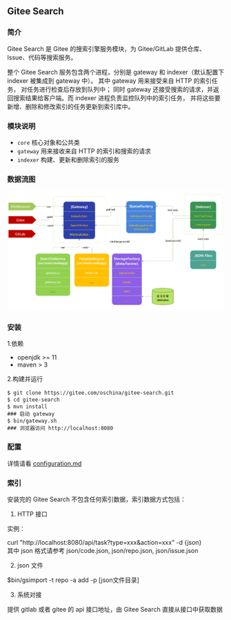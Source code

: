 ## Gitee Search

### 简介

Gitee Search 是 Gitee 的搜索引擎服务模块，为 Gitee/GitLab 提供仓库、Issue、代码等搜索服务。

整个 Gitee Search 服务包含两个进程，分别是 gateway 和 indexer（默认配置下 indexer 被集成到 gateway 中）。
其中 gateway 用来接受来自 HTTP 的索引任务， 对任务进行检查后存放到队列中；
同时 gateway 还接受搜索的请求，并返回搜索结果给客户端。而 indexer 进程负责监控队列中的索引任务，
并将这些要新增、删除和修改索引的任务更新到索引库中。

### 模块说明

* `core`    核心对象和公共类
* `gateway` 用来接收来自 HTTP 的索引和搜索的请求
* `indexer` 构建、更新和删除索引的服务

### 数据流图

![Gitee Search Flow](docs/gsearch-flow.png)

### 安装

1.依赖

* openjdk >= 11
* maven > 3

2.构建并运行

```
$ git clone https://gitee.com/oschina/gitee-search.git
$ cd gitee-search
$ mvn install
### 启动 gateway
$ bin/gateway.sh
### 浏览器访问 http://localhost:8080
```

### 配置

详情请看 [configuration.md](configuration.md)

### 索引

安装完的 Gitee Search 不包含任何索引数据，索引数据方式包括：

1. HTTP 接口

实例：

curl "http://localhost:8080/api/task?type=xxx&action=xxx" -d {json}  
其中 json 格式请参考 json/code.json, json/repo.json, json/issue.json

2. json 文件

$bin/gsimport -t repo -a add -p [json文件目录]

3. 系统对接

提供 gitlab 或者 gitee 的 api 接口地址，由 Gitee Search 直接从接口中获取数据